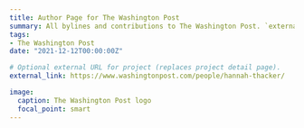 ```yaml
---
title: Author Page for The Washington Post
summary: All bylines and contributions to The Washington Post. `external_link`.
tags:
- The Washington Post 
date: "2021-12-12T00:00:00Z"

# Optional external URL for project (replaces project detail page).
external_link: https://www.washingtonpost.com/people/hannah-thacker/

image:
  caption: The Washington Post logo
  focal_point: smart
---
```

